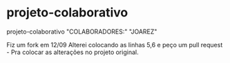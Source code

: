 # projeto-colaborativo
projeto-colaborativo
"COLABORADORES:" "JOAREZ"

Fiz um fork em 12/09
Alterei colocando as linhas 5,6 e peço um pull request - Pra colocar as alterações no projeto original.
